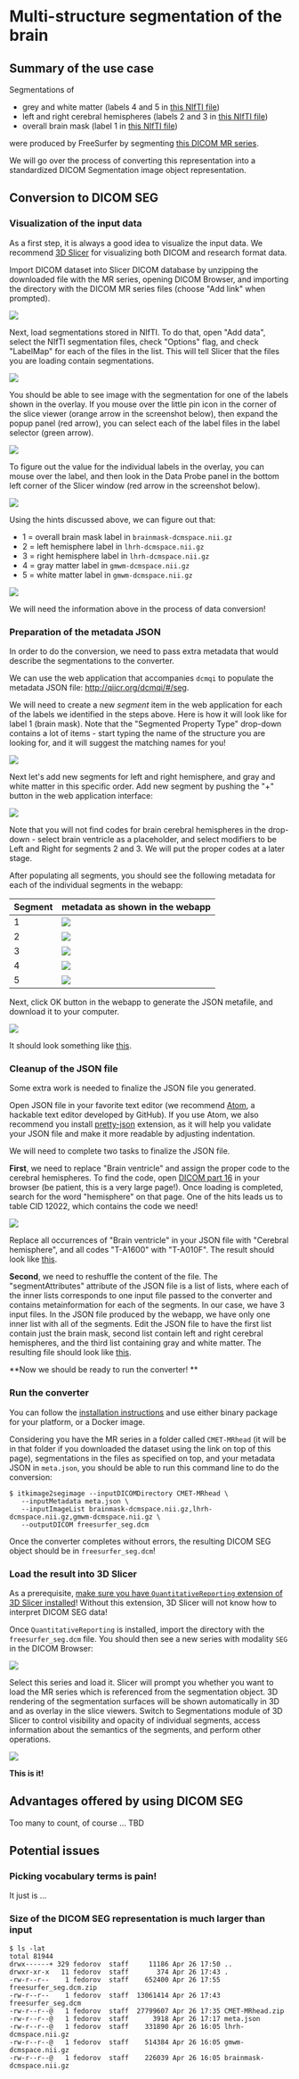 # Multi-structure segmentation of the brain

## Summary of the use case

Segmentations of
* grey and white matter (labels 4 and 5 in [this NIfTI file](http://slicer.kitware.com/midas3/download/item/285812/gmwm-dcmspace.nii.gz))
* left and right cerebral hemispheres (labels 2 and 3 in [this NIfTI file](http://slicer.kitware.com/midas3/download/item/285813/lhrh-dcmspace.nii.gz))
* overall brain mask (label 1 in [this NIfTI file](http://slicer.kitware.com/midas3/download/item/285811/brainmask-dcmspace.nii.gz))

were produced by FreeSurfer by segmenting [this DICOM MR series](http://slicer.kitware.com/midas3/download/item/285806/CMET-MRhead.zip).

We will go over the process of converting this representation into a standardized DICOM Segmentation image object representation.

## Conversion to DICOM SEG

### Visualization of the input data

As a first step, it is always a good idea to visualize the input data. We recommend [3D Slicer](http://slicer.org) for visualizing both DICOM and research format data.

Import DICOM dataset into Slicer DICOM database by unzipping the downloaded file with the MR series, opening DICOM Browser, and importing the directory with the DICOM MR series files (choose "Add link" when prompted).

![](/use_cases/dicom_import.jpg)

Next, load segmentations stored in NIfTI. To do that, open "Add data", select the NIfTI segmentation files, check "Options" flag, and check "LabelMap" for each of the files in the list. This will tell Slicer that the files you are loading contain segmentations.

![](/use_cases/load_labels.jpg)

You should be able to see image with the segmentation for one of the labels shown in the overlay. If you mouse over the little pin icon in the corner of the slice viewer (orange arrow in the screenshot below), then expand the popup panel (red arrow), you can select each of the label files in the label selector (green arrow).

![](/use_cases/select_overlay.jpg)

To figure out the value for the individual labels in the overlay, you can mouse over the label, and then look in the Data Probe panel in the bottom left corner of the Slicer window (red arrow in the screenshot below).

![](/use_cases/data_probe.jpg)

Using the hints discussed above, we can figure out that:
* 1 = overall brain mask label in `brainmask-dcmspace.nii.gz`
* 2 = left hemisphere label in `lhrh-dcmspace.nii.gz`
* 3 = right hemisphere label in `lhrh-dcmspace.nii.gz`
* 4 = gray matter label in `gmwm-dcmspace.nii.gz`
* 5 = white matter label in `gmwm-dcmspace.nii.gz`

![](/use_cases/freesurfer-usecase-all_labels.jpg)

We will need the information above in the process of data conversion!

### Preparation of the metadata JSON

In order to do the conversion, we need to pass extra metadata that would describe the segmentations to the converter.

We can use the web application that accompanies `dcmqi` to populate the metadata JSON file: http://qiicr.org/dcmqi/#/seg.

We will need to create a new _segment_ item in the web application for each of the labels we identified in the steps above. Here is how it will look like for label 1 (brain mask). Note that the "Segmented Property Type" drop-down contains a lot of items - start typing the name of the structure you are looking for, and it will suggest the matching names for you!

![](/use_cases/fs-brain-webapp.jpg)

Next let's add new segments for left and right hemisphere, and gray and white matter in this specific order. Add new segment by pushing the "+" button in the web application interface:

![](/use_cases/add-segment-webapp.jpg)

Note that you will not find codes for brain cerebral hemispheres in the drop-down - select brain ventricle as a placeholder, and select modifiers to be Left and Right for segments 2 and 3. We will put the proper codes at a later stage.

After populating all segments, you should see the following metadata for each of the individual segments in the webapp:

|Segment|metadata as shown in the webapp|
|--|--|
|1|![](/use_cases/fs-segment1.jpg)|  
|2|![](/use_cases/fs-segment2.jpg)|
|3|![](/use_cases/fs-segment3.jpg)|
|4|![](/use_cases/fs-segment4.jpg)|
|5|![](/use_cases/fs-segment5.jpg)|

Next, click OK button in the webapp to generate the JSON metafile, and download it to your computer.

![](/use_cases/download_json.jpg)

It should look something like [this](https://gist.github.com/fedorov/34d1ccbd7d8a12f458a1d7c976c52e35#file-metadata-json).

### Cleanup of the JSON file

Some extra work is needed to finalize the JSON file you generated.

Open JSON file in your favorite text editor (we recommend [Atom](https://atom.io), a hackable text editor developed by GitHub). If you use Atom, we also recommend you install [pretty-json](https://atom.io/packages/pretty-json) extension, as it will help you validate your JSON file and make it more readable by adjusting indentation.

We will need to complete two tasks to finalize the JSON file.

**First**, we need to replace "Brain ventricle" and assign the proper code to the cerebral hemispheres. To find the code, open [DICOM part 16](http://dicom.nema.org/medical/dicom/current/output/html/part16.html) in your browser (be patient, this is a very large page!). Once loading is completed, search for the word "hemisphere" on that page. One of the hits leads us to table CID 12022, which contains the code we need!

![](/use_cases/hemisphere_code.jpg)

Replace all occurrences of "Brain ventricle" in your JSON file with "Cerebral hemisphere", and all codes "T-A1600" with "T-A010F". The result should look like [this](https://gist.github.com/fedorov/34d1ccbd7d8a12f458a1d7c976c52e35#file-metadata_codes_updated-json).

**Second**, we need to reshuffle the content of the file. The "segmentAttributes" attribute of the JSON file is a list of lists, where each of the inner lists corresponds to one input file passed to the converter and contains metainformation for each of the segments. In our case, we have 3 input files. In the JSON file produced by the webapp, we have only one inner list with all of the segments. Edit the JSON file to have the first list contain just the brain mask, second list contain left and right cerebral hemispheres, and the third list containing gray and white matter. The resulting file should look like [this](https://gist.github.com/fedorov/34d1ccbd7d8a12f458a1d7c976c52e35#file-metadata_three_inner_lists-json).

**Now we should be ready to run the converter!
**

### Run the converter

You can follow the [installation instructions](https://qiicr.gitbooks.io/dcmqi-guide/content/user_guide/installation.html) and use either binary package for your platform, or a Docker image.

Considering you have the MR series in a folder called `CMET-MRhead` (it will be in that folder if you downloaded the dataset using the link on top of this page), segmentations in the files as specified on top, and your metadata JSON in `meta.json`, you should be able to run this command line to do the conversion:

```
$ itkimage2segimage --inputDICOMDirectory CMET-MRhead \
   --inputMetadata meta.json \
   --inputImageList brainmask-dcmspace.nii.gz,lhrh-dcmspace.nii.gz,gmwm-dcmspace.nii.gz \
   --outputDICOM freesurfer_seg.dcm
```

Once the converter completes without errors, the resulting DICOM SEG object should be in `freesurfer_seg.dcm`!

### Load the result into 3D Slicer

As a prerequisite, [make sure you have `QuantitativeReporting` extension of 3D Slicer installed](https://qiicr.gitbooks.io/quantitativereporting-guide/content/)! Without this extension, 3D Slicer will not know how to interpret DICOM SEG data!

Once `QuantitativeReporting` is installed, import the directory with the `freesurfer_seg.dcm` file. You should then see a new series with modality `SEG` in the DICOM Browser:

![](/use_cases/seg_series.jpg)

Select this series and load it. Slicer will prompt you whether you want to load the MR series which is referenced from the segmentation object. 3D rendering of the segmentation surfaces will be shown automatically in 3D and as overlay in the slice viewers. Switch to Segmentations module of 3D Slicer to control visibility and opacity of individual segments, access information about the semantics of the segments, and perform other operations. 

![](/use_cases/fs-slicer-view.jpg)

**This is it!**

## Advantages offered by using DICOM SEG

Too many to count, of course ... TBD

## Potential issues

### Picking vocabulary terms is pain!

It just is ...

### Size of the DICOM SEG representation is much larger than input

```
$ ls -lat
total 81944
drwx------+ 329 fedorov  staff     11186 Apr 26 17:50 ..
drwxr-xr-x   11 fedorov  staff       374 Apr 26 17:43 .
-rw-r--r--    1 fedorov  staff    652400 Apr 26 17:55 freesurfer_seg.dcm.zip
-rw-r--r--    1 fedorov  staff  13061414 Apr 26 17:43 freesurfer_seg.dcm
-rw-r--r--@   1 fedorov  staff  27799607 Apr 26 17:35 CMET-MRhead.zip
-rw-r--r--@   1 fedorov  staff      3918 Apr 26 17:17 meta.json
-rw-r--r--@   1 fedorov  staff    331890 Apr 26 16:05 lhrh-dcmspace.nii.gz
-rw-r--r--@   1 fedorov  staff    514384 Apr 26 16:05 gmwm-dcmspace.nii.gz
-rw-r--r--@   1 fedorov  staff    226039 Apr 26 16:05 brainmask-dcmspace.nii.gz
```
